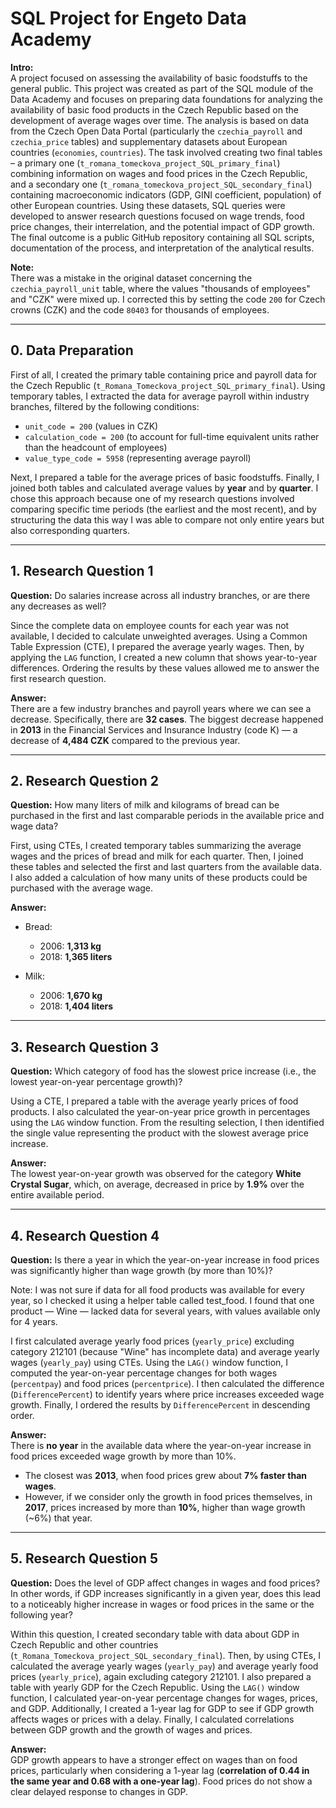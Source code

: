 # SQL Project for Engeto Data Academy

**Intro:**  
A project focused on assessing the availability of basic foodstuffs to the general public.
This project was created as part of the SQL module of the Data Academy and focuses on preparing data foundations for analyzing the availability of basic food products in the Czech Republic based on the development of average wages over time. The analysis is based on data from the Czech Open Data Portal (particularly the `czechia_payroll` and `czechia_price` tables) and supplementary datasets about European countries (`economies`, `countries`). The task involved creating two final tables – a primary one (`t_romana_tomeckova_project_SQL_primary_final`) combining information on wages and food prices in the Czech Republic, and a secondary one (`t_romana_tomeckova_project_SQL_secondary_final`) containing macroeconomic indicators (GDP, GINI coefficient, population) of other European countries. Using these datasets, SQL queries were developed to answer research questions focused on wage trends, food price changes, their interrelation, and the potential impact of GDP growth. The final outcome is a public GitHub repository containing all SQL scripts, documentation of the process, and interpretation of the analytical results.

**Note:**  
There was a mistake in the original dataset concerning the `czechia_payroll_unit` table, where the values "thousands of employees" and "CZK" were mixed up. I corrected this by setting the code `200` for Czech crowns (CZK) and the code `80403` for thousands of employees.

---

## 0. Data Preparation

First of all, I created the primary table containing price and payroll data for the Czech Republic (`t_Romana_Tomeckova_project_SQL_primary_final`). Using temporary tables, I extracted the data for average payroll within industry branches, filtered by the following conditions: 

- `unit_code = 200` (values in CZK)  
- `calculation_code = 200` (to account for full-time equivalent units rather than the headcount of employees)  
- `value_type_code = 5958` (representing average payroll)  

Next, I prepared a table for the average prices of basic foodstuffs. Finally, I joined both tables and calculated average values by **year** and by **quarter**. I chose this approach because one of my research questions involved comparing specific time periods (the earliest and the most recent), and by structuring the data this way I was able to compare not only entire years but also corresponding quarters.

---

## 1. Research Question 1

**Question:** Do salaries increase across all industry branches, or are there any decreases as well?

Since the complete data on employee counts for each year was not available, I decided to calculate unweighted averages. Using a Common Table Expression (CTE), I prepared the average yearly wages. Then, by applying the `LAG` function, I created a new column that shows year-to-year differences. Ordering the results by these values allowed me to answer the first research question.

**Answer:**  
There are a few industry branches and payroll years where we can see a decrease. Specifically, there are **32 cases**. The biggest decrease happened in **2013** in the Financial Services and Insurance Industry (code K) — a decrease of **4,484 CZK** compared to the previous year.

---

## 2. Research Question 2

**Question:** How many liters of milk and kilograms of bread can be purchased in the first and last comparable periods in the available price and wage data?

First, using CTEs, I created temporary tables summarizing the average wages and the prices of bread and milk for each quarter. Then, I joined these tables and selected the first and last quarters from the available data. I also added a calculation of how many units of these products could be purchased with the average wage.

**Answer:**  
- Bread:
  - 2006: **1,313 kg**  
  - 2018: **1,365 liters**  

- Milk:  
  - 2006: **1,670 kg**  
  - 2018: **1,404 liters**

---

## 3. Research Question 3

**Question:** Which category of food has the slowest price increase (i.e., the lowest year-on-year percentage growth)?

Using a CTE, I prepared a table with the average yearly prices of food products. I also calculated the year-on-year price growth in percentages using the `LAG` window function. From the resulting selection, I then identified the single value representing the product with the slowest average price increase.

**Answer:**  
The lowest year-on-year growth was observed for the category **White Crystal Sugar**, which, on average, decreased in price by **1.9%** over the entire available period.

---

## 4. Research Question 4

**Question:** Is there a year in which the year-on-year increase in food prices was significantly higher than wage growth (by more than 10%)?

Note: I was not sure if data for all food products was available for every year, so I checked it using a helper table called test_food. I found that one product — Wine — lacked data for several years, with values available only for 4 years.

I first calculated average yearly food prices (`yearly_price`) excluding category 212101 (because "Wine" has incomplete data) and average yearly wages (`yearly_pay`) using CTEs. Using the `LAG()` window function, I computed the year-on-year percentage changes for both wages (`percentpay`) and food prices (`percentprice`). I then calculated the difference (`DifferencePercent`) to identify years where price increases exceeded wage growth. Finally, I ordered the results by `DifferencePercent` in descending order.

**Answer:**  
There is **no year** in the available data where the year-on-year increase in food prices exceeded wage growth by more than 10%.  
- The closest was **2013**, when food prices grew about **7% faster than wages**.  
- However, if we consider only the growth in food prices themselves, in **2017**, prices increased by more than **10%**, higher than wage growth (~6%) that year.

---

## 5. Research Question 5

**Question:** Does the level of GDP affect changes in wages and food prices? In other words, if GDP increases significantly in a given year, does this lead to a noticeably higher increase in wages or food prices in the same or the following year?

Within this question, I created secondary table with data about GDP in Czech Republic and other countries (`t_Romana_Tomeckova_project_SQL_secondary_final`). Then, by using CTEs, I calculated the average yearly wages (`yearly_pay`) and average yearly food prices (`yearly_price`), again excluding category 212101. I also prepared a table with yearly GDP for the Czech Republic. Using the `LAG()` window function, I calculated year-on-year percentage changes for wages, prices, and GDP. Additionally, I created a 1-year lag for GDP to see if GDP growth affects wages or prices with a delay. Finally, I calculated correlations between GDP growth and the growth of wages and prices.

**Answer:**  
GDP growth appears to have a stronger effect on wages than on food prices, particularly when considering a 1-year lag (**correlation of 0.44 in the same year and 0.68 with a one-year lag**). Food prices do not show a clear delayed response to changes in GDP.
